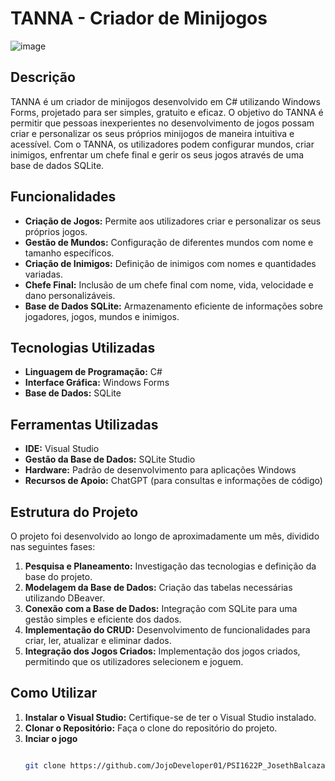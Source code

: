 # TANNA - Criador de Minijogos

![image](https://github.com/JojoDeveloper01/PSI1622P_JosethBalcazar_2222116/assets/107219399/4382f943-d080-4acc-9540-21aebc8e99e1)

## Descrição
TANNA é um criador de minijogos desenvolvido em C# utilizando Windows Forms, projetado para ser simples, gratuito e eficaz. O objetivo do TANNA é permitir que pessoas inexperientes no desenvolvimento de jogos possam criar e personalizar os seus próprios minijogos de maneira intuitiva e acessível. Com o TANNA, os utilizadores podem configurar mundos, criar inimigos, enfrentar um chefe final e gerir os seus jogos através de uma base de dados SQLite.

## Funcionalidades
- **Criação de Jogos:** Permite aos utilizadores criar e personalizar os seus próprios jogos.
- **Gestão de Mundos:** Configuração de diferentes mundos com nome e tamanho específicos.
- **Criação de Inimigos:** Definição de inimigos com nomes e quantidades variadas.
- **Chefe Final:** Inclusão de um chefe final com nome, vida, velocidade e dano personalizáveis.
- **Base de Dados SQLite:** Armazenamento eficiente de informações sobre jogadores, jogos, mundos e inimigos.

## Tecnologias Utilizadas
- **Linguagem de Programação:** C#
- **Interface Gráfica:** Windows Forms
- **Base de Dados:** SQLite

## Ferramentas Utilizadas
- **IDE:** Visual Studio
- **Gestão da Base de Dados:** SQLite Studio
- **Hardware:** Padrão de desenvolvimento para aplicações Windows
- **Recursos de Apoio:** ChatGPT (para consultas e informações de código)

## Estrutura do Projeto
O projeto foi desenvolvido ao longo de aproximadamente um mês, dividido nas seguintes fases:

1. **Pesquisa e Planeamento:** Investigação das tecnologias e definição da base do projeto.
2. **Modelagem da Base de Dados:** Criação das tabelas necessárias utilizando DBeaver.
3. **Conexão com a Base de Dados:** Integração com SQLite para uma gestão simples e eficiente dos dados.
4. **Implementação do CRUD:** Desenvolvimento de funcionalidades para criar, ler, atualizar e eliminar dados.
5. **Integração dos Jogos Criados:** Implementação dos jogos criados, permitindo que os utilizadores selecionem e joguem.

## Como Utilizar
1. **Instalar o Visual Studio:** Certifique-se de ter o Visual Studio instalado.
2. **Clonar o Repositório:** Faça o clone do repositório do projeto.
3. **Inciar o jogo**
   ```bash
   
   git clone https://github.com/JojoDeveloper01/PSI1622P_JosethBalcazar_2222116
